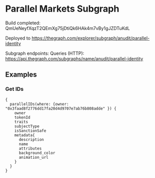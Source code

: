 # Parallel Markets Subgraph

Build completed: QmUeNeyfXqzT2QEmXg75jDtiQk6HAk4m7vBy1gJZDTuKdL

Deployed to https://thegraph.com/explorer/subgraph/anudit/parallel-identity

Subgraph endpoints:
Queries (HTTP):     https://api.thegraph.com/subgraphs/name/anudit/parallel-identity

## Examples

### Get IDs
```
{
  parallelIDs(where: {owner: "0x3faad8f2776dd17fa20d4d9707e7ab76b808adde" }) {
    owner
    tokenId
    traits
    subjectType
    isSanctionSafe
    metadata{
      description
      name
      attributes
      background_color
      animation_url
    }
  }
}
```
